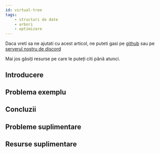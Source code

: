 ```yaml
---
id: virtual-tree
tags:
    - structuri de date
    - arbori
    - optimizare
---
```


Daca vreti sa ne ajutati cu acest articol, ne puteti gasi pe
[github](https://github.com/roalgo-discord/arhiva-educationala) sau pe
[serverul nostru de discord](https://discord.gg/vdDRSmg3fC)

Mai jos găsiți resurse pe care le puteți citi până atunci.

## Introducere

## Problema exemplu

## Concluzii

## Probleme suplimentare

## Resurse suplimentare